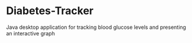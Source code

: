 Diabetes-Tracker
================

Java desktop application for tracking blood glucose levels and presenting an interactive graph
